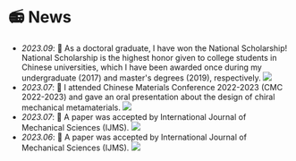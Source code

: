 # 📻 News
- *2023.09*: 🎉 As a doctoral graduate, I have won the National Scholarship! National Scholarship is the highest honor given to college students in Chinese universities, which I have been awarded once during my undergraduate (2017) and master's degrees (2019), respectively. [![](https://img.shields.io/badge/Photo-red)](./images/NEWS.png)
- *2023.07*: 🎉 I attended Chinese Materials Conference 2022-2023  (CMC 2022-2023) and gave an oral presentation about the design of chiral mechanical metamaterials. [![](https://img.shields.io/badge/Photo-red)](./images/CMC.png)
- *2023.07*: 🎉 A paper was accepted by International Journal of Mechanical Sciences (IJMS). [![](https://img.shields.io/badge/Link-red)](https://doi.org/10.1016/j.ijmecsci.2023.108636)
- *2023.06*: 🎉 A paper was accepted by International Journal of Mechanical Sciences (IJMS). [![](https://img.shields.io/badge/Link-red)](https://doi.org/10.1016/j.ijmecsci.2023.1085796)